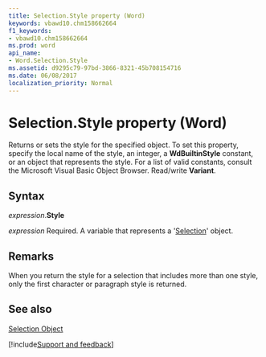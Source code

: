 ```yaml
---
title: Selection.Style property (Word)
keywords: vbawd10.chm158662664
f1_keywords:
- vbawd10.chm158662664
ms.prod: word
api_name:
- Word.Selection.Style
ms.assetid: d9295c79-97bd-3866-8321-45b708154716
ms.date: 06/08/2017
localization_priority: Normal
---
```



# Selection.Style property (Word)

Returns or sets the style for the specified object. To set this property, specify the local name of the style, an integer, a  **WdBuiltinStyle** constant, or an object that represents the style. For a list of valid constants, consult the Microsoft Visual Basic Object Browser. Read/write **Variant**.


## Syntax

_expression_.**Style**

_expression_ Required. A variable that represents a '[Selection](Word.Selection.md)' object.


## Remarks

When you return the style for a selection that includes more than one style, only the first character or paragraph style is returned.


## See also


[Selection Object](Word.Selection.md)

[!include[Support and feedback](~/includes/feedback-boilerplate.md)]
